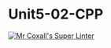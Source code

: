 # Unit5-02-CPP
[![Mr Coxall's Super Linter](https://github.com/ICS3U-Programming-NathanA/Unit5-01-CPP/workflows/Mr%20Coxall's%20Super%20Linter/badge.svg)](https://github.com/ICS3U-Programming-NathanA/Unit5-01-CPP/actions/)
